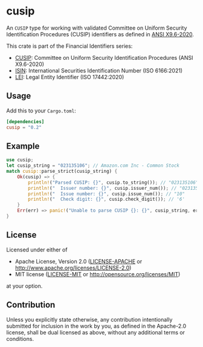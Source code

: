 cusip
====
An `CUSIP` type for working with validated Committee on Uniform Security Identification Procedures (CUSIP) identifiers
as defined in [ANSI X9.6-2020](https://webstore.ansi.org/standards/ascx9/ansix92020).

This crate is part of the Financial Identifiers series:

* [CUSIP](https://crates.io/crates/cusip): Committee on Uniform Security Identification Procedures (ANSI X9.6-2020)
* [ISIN](https://crates.io/crates/isin): International Securities Identification Number (ISO 6166:2021)
* [LEI](https://crates.io/crates/lei): Legal Entity Identifier (ISO 17442:2020)

## Usage

Add this to your `Cargo.toml`:

```toml
[dependencies]
cusip = "0.2"
```


## Example

```rust
use cusip;
let cusip_string = "023135106"; // Amazon.com Inc - Common Stock
match cusip::parse_strict(cusip_string) {
    Ok(cusip) => {
        println!("Parsed CUSIP: {}", cusip.to_string()); // "023135106"
        println!("  Issuer number: {}", cusip.issuer_num()); // "023135"
        println!("  Issue number: {}", cusip.issue_num()); // "10"
        println!("  Check digit: {}", cusip.check_digit()); // '6'
    }
    Err(err) => panic!("Unable to parse CUSIP {}: {}", cusip_string, err),
}
```


## License

Licensed under either of

 * Apache License, Version 2.0
   ([LICENSE-APACHE](LICENSE-APACHE) or http://www.apache.org/licenses/LICENSE-2.0)
 * MIT license
   ([LICENSE-MIT](LICENSE-MIT) or http://opensource.org/licenses/MIT)

at your option.


## Contribution

Unless you explicitly state otherwise, any contribution intentionally submitted
for inclusion in the work by you, as defined in the Apache-2.0 license, shall be
dual licensed as above, without any additional terms or conditions.
